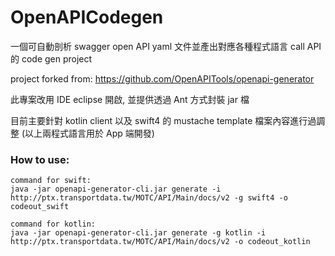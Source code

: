 # OpenAPICodegen

一個可自動剖析 swagger open API yaml 文件並產出對應各種程式語言 call API 的 code gen project

project forked from:
https://github.com/OpenAPITools/openapi-generator

此專案改用 IDE eclipse 開啟, 並提供透過 Ant 方式封裝 jar 檔

目前主要針對 kotlin client 以及 swift4 的 mustache template 檔案內容進行過調整
(以上兩程式語言用於 App 端開發)

### How to use:

``` 
command for swift:
java -jar openapi-generator-cli.jar generate -i http://ptx.transportdata.tw/MOTC/API/Main/docs/v2 -g swift4 -o codeout_swift

command for kotlin:
java -jar openapi-generator-cli.jar generate -g kotlin -i http://ptx.transportdata.tw/MOTC/API/Main/docs/v2 -o codeout_kotlin

``` 
